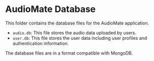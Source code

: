 # AudioMate Database

This folder contains the database files for the AudioMate application.

- `audio.db`: This file stores the audio data uploaded by users.
- `user.db`: This file stores the user data including user profiles and authentication information.

The database files are in a format compatible with MongoDB.